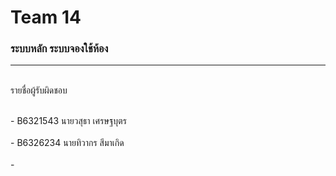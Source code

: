 # Team 14
### ระบบหลัก ระบบจองใช้ห้อง
<hr/>
<br/> รายชื่อผู้รับผิดชอบ </br>

</br> - B6321543 นายวสุธา เศรษฐบุตร </br>
</br> - B6326234 นายทิวากร สีมาเกิด </br>
</br> -  </br>